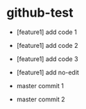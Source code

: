 # github-test

- [feature1] add code 1
- [feature1] add code 2
- [feature1] add code 3
- [feature1] add no-edit

- master commit 1
- master commit 2

